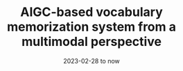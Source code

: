 ---
title:          "AIGC-based vocabulary memorization system from a multimodal perspective"
date:           2023-02-28 to now
selected:       true
description: >-
  This project aims to develop a secure cloud storage system leveraging AI for automated encryption and access control. The system enhances privacy and improves user experience by integrating federated learning and blockchain verification.
cover:          /assets/images/covers/project1.png
role:
  - Team Leader
links:
  Code: https://github.com/example/secure-cloud
  Demo: https://securecloud.example.com
---